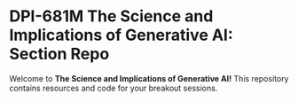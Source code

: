 # DPI-681M The Science and Implications of Generative AI: Section Repo

Welcome to **The Science and Implications of Generative AI!** This repository contains resources and code for your breakout sessions.
